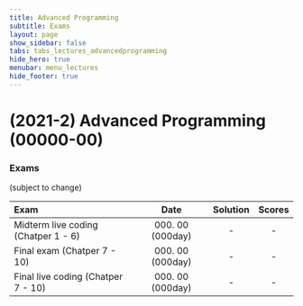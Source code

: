 ```yaml
---
title: Advanced Programming
subtitle: Exams
layout: page
show_sidebar: false
tabs: tabs_lectures_advancedprogramming
hide_hero: true
menubar: menu_lectures
hide_footer: true
---
```


# (2021-2) Advanced Programming (00000-00)

### Exams

(subject to change)

| Exam | Date | Solution | Scores |
|:---|:---:|:---:|:---:|
| Midterm live coding (Chatper 1 - 6) | 000. 00 (000day) | - | - |
| Final exam (Chatper 7 - 10) | 000. 00 (000day) | - | - |
| Final live coding (Chatper 7 - 10) | 000. 00 (000day) | - | - |